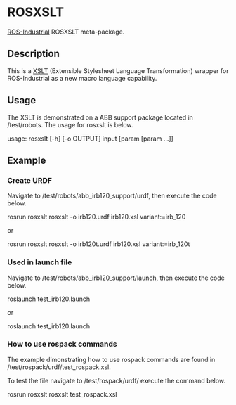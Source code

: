 # ROSXSLT

[ROS-Industrial][] ROSXSLT meta-package.

## Description

This is a [XSLT][] (Extensible Stylesheet Language Transformation) wrapper for
ROS-Industrial as a new macro language capability.

## Usage

The XSLT is demonstrated on a ABB support package located in /test/robots. The
usage for rosxslt is below.

usage: rosxslt [-h] [-o OUTPUT] input [param [param ...]]

## Example

### Create URDF

Navigate to <path to rosxslt>/test/robots/abb_irb120_support/urdf,
then execute the code below.

rosrun rosxslt rosxslt -o irb120.urdf irb120.xsl variant:=irb_120

or

rosrun rosxslt rosxslt -o irb120t.urdf irb120.xsl variant:=irb_120t

### Used in launch file

Navigate to <path to rosxslt>/test/robots/abb_irb120_support/launch,
then execute the code below.

roslaunch test_irb120.launch

or

roslaunch test_irb120.launch

### How to use rospack commands

The example dimonstrating how to use rospack commands are found in
/test/rospack/urdf/test_rospack.xsl.

To test the file navigate to /test/rospack/urdf/ execute the command below.

rosrun rosxslt rosxslt test_rospack.xsl

[ROS-Industrial]: http://www.ros.org/wiki/Industrial
[XSLT]: http://www.w3schools.com/xsl
